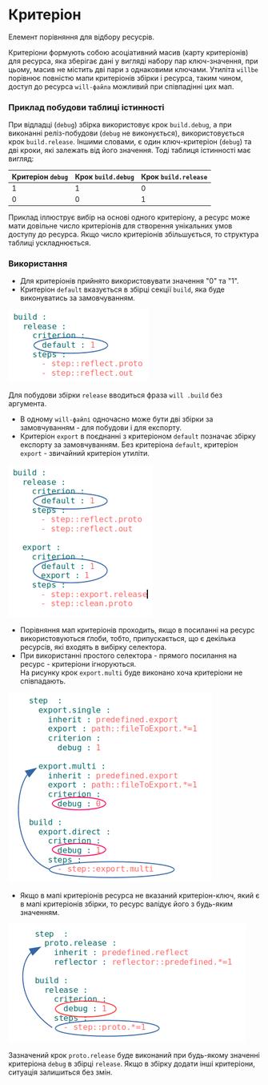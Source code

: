 # Критеріон

Елемент порівняння для відбору ресусрів.  

Критеріони формують собою асоціативний масив (карту критеріонів) для ресурса, яка зберігає дані у вигляді набору пар ключ-значення, при цьому, масив не містить дві пари з однаковими ключами. Утилiта `willbe` порівнює повністю мапи критеріонів збірки і ресурса, таким чином, доступ до ресурса `will-файла` можливий при співпадінні цих мап.     

### Приклад побудови таблиці істинності
При відладці (`debug`) збірка використовує крок `build.debug`, а при виконанні реліз-побудови (`debug` не виконується), використовується крок `build.release`.  Іншими словами, є один ключ-критеріон (`debug`) та дві кроки, які залежать від його значення. Тоді таблиця істинності має вигляд:  

| Критеріон `debug` | Крок `build.debug` | Крок `build.release` |
|-------------------|--------------------|----------------------|
| 1                 | 1                  | 0                    |
| 0                 | 0                  | 1                    |

Приклад іллюструє вибір на основі одного критеріону, а ресурс може мати довільне число критеріонів для створення унікальних умов доступу до ресурса. Якщо число критеріонів збільшується, то структура таблиці ускладнюється.  

### Використання  
- Для критеріонів прийнято використовувати значення "0" та "1".  
- Критеріон `default` вказується в збірці секції `build`, яка буде виконуватись за замовчуванням.

![default.criterion.png](./Images/default.criterion.png)

Для побудови збірки `release` вводиться фраза `will .build` без аргумента.
- В одному `will-файлі` одночасно може бути дві збірки за замовчуванням - для побудови і для експорту.
- Критеріон `export` в поєднанні з критеріоном `default` позначає збірку експорту за замовчуванням. Без критеріона `default`, критеріон `export` - звичайний критеріон утиліти.

![export.criterion.png](./Images/export.criterion.png)

- Порівняння мап критеріонів проходить, якщо в посиланні на ресурс використовуються ґлоби, тобто, припускається, що є декілька ресурсів, які входять в вибірку селектора.
- При використанні простого селектора - прямого посилання на ресурс - критеріони ігноруються.  
На рисунку крок `export.multi` буде виконано хоча критеріони не співпадають.

![direct.selector.png](./Images/direct.selector.png)  

- Якщо в мапі критеріонів ресурса не вказаний критеріон-ключ, який є в мапі критеріонів збірки, то ресурс валідує його з будь-яким значенням.

![no.criterions.png](./Images/no.criterions.png)

Зазначений крок `proto.release` буде виконаний при будь-якому значенні критеріона `debug` в збірці `release`. Якщо в збірку додати інші критеріони, ситуація залишиться без змін.
